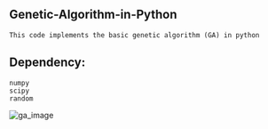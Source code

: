 
## Genetic-Algorithm-in-Python
    This code implements the basic genetic algorithm (GA) in python

## Dependency:
    numpy
    scipy
    random
![ga_image](https://user-images.githubusercontent.com/36146785/64680698-dedf0080-d4b0-11e9-8d63-3e6a6adee2a2.png)
